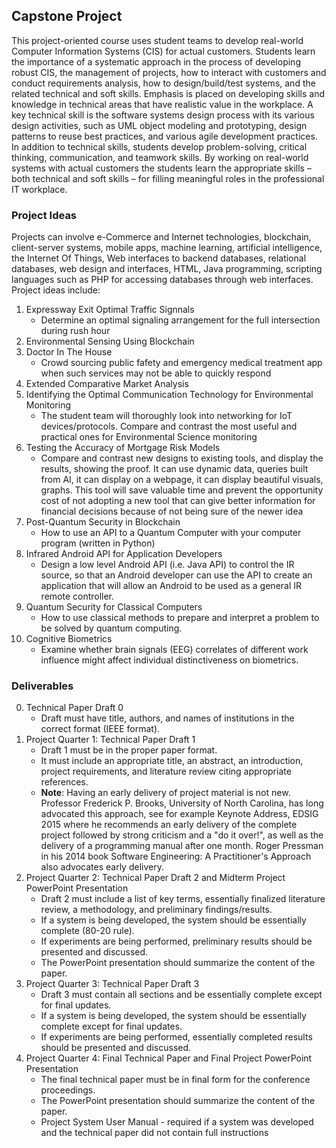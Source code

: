 ## Capstone Project

This project-oriented course uses student teams to develop real-world Computer Information Systems (CIS) for actual customers. Students learn the importance of a systematic approach in the process of developing robust CIS, the management of projects, how to interact with customers and conduct requirements analysis, how to design/build/test systems, and the related technical and soft skills. Emphasis is placed on developing skills and knowledge in technical areas that have realistic value in the workplace. A key technical skill is the software systems design process with its various design activities, such as UML object modeling and prototyping, design patterns to reuse best practices, and various agile development practices. In addition to technical skills, students develop problem-solving, critical thinking, communication, and teamwork skills. By working on real-world systems with actual customers the students learn the appropriate skills – both technical and soft skills – for filling meaningful roles in the professional IT workplace.



### Project Ideas

Projects can involve e-Commerce and Internet technologies, blockchain, client-server systems, mobile apps, machine learning, artificial intelligence, the Internet Of Things, Web interfaces to backend databases, relational databases, web design and interfaces, HTML, Java programming, scripting languages such as PHP for accessing databases through web interfaces. Project ideas include:
  1. Expressway Exit Optimal Traffic Signnals
       - Determine an optimal signaling arrangement for the full intersection during rush hour
  2. Environmental Sensing Using Blockchain
  3. Doctor In The House
       - Crowd sourcing public fafety and emergency medical treatment app when such services may not
         be able to quickly respond
  4. Extended Comparative Market Analysis
  5. Identifying the Optimal Communication Technology for Environmental Monitoring
       - The student team will thoroughly look into networking for IoT devices/protocols. Compare and contrast the most useful and practical ones for Environmental Science monitoring
  6. Testing the Accuracy of Mortgage Risk Models
       - Compare and contrast new designs to existing tools, and display the results, showing the proof. It can use dynamic data, queries built from AI, it can display on a webpage, it can display beautiful visuals, graphs. This tool will save valuable time and prevent the opportunity cost of not adopting a new tool that can give better information for financial decisions because of not being sure of the newer idea
  7. Post-Quantum Security in Blockchain
       - How to use an API to a Quantum Computer with your computer program (written in Python)
  8. Infrared Android API for Application Developers
       - Design a low level Android API (i.e. Java API) to control the IR source, so that an Android developer can use the API to create an application that will allow an Android to be used as a general IR remote controller.
  9. Quantum Security for Classical Computers
       - How to use classical methods to prepare and interpret a problem to be solved by quantum computing.
  10. Cognitive Biometrics
       - Examine whether brain signals (EEG) correlates of different work influence might affect individual distinctiveness on biometrics.

### Deliverables
0. Technical Paper Draft 0
   - Draft must have title, authors, and names of institutions in the correct format (IEEE format).
1. Project Quarter 1: Technical Paper Draft 1
   - Draft 1 must be in the proper paper format.
   - It must include an appropriate title, an abstract, an introduction, project requirements, and literature review citing appropriate references.
   - **Note**: Having an early delivery of project material is not new. Professor Frederick P. Brooks, University of North Carolina, has long advocated this approach, see for example Keynote Address, EDSIG 2015 where he recommends an early delivery of the complete project followed by strong criticism and a "do it over!", as well as the delivery of a programming manual after one month. Roger Pressman in his 2014 book Software Engineering: A Practitioner's Approach also advocates early delivery.
2. Project Quarter 2: Technical Paper Draft 2 and Midterm Project PowerPoint Presentation
    - Draft 2 must include a list of key terms, essentially finalized literature review, a methodology, and preliminary findings/results.
    - If a system is being developed, the system should be essentially complete (80-20 rule).
    - If experiments are being performed, preliminary results should be presented and discussed.
    - The PowerPoint presentation should summarize the content of the paper.
3. Project Quarter 3: Technical Paper Draft 3
   - Draft 3 must contain all sections and be essentially complete except for final updates.
   - If a system is being developed, the system should be essentially complete except for final updates.
   - If experiments are being performed, essentially completed results should be presented and discussed.
4. Project Quarter 4: Final Technical Paper and Final Project PowerPoint Presentation
    - The final technical paper must be in final form for the conference proceedings.
    - The PowerPoint presentation should summarize the content of the paper.
    - Project System User Manual - required if a system was developed and the technical paper did not contain full instructions






